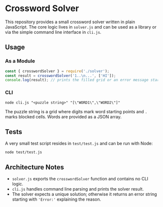 # Crossword Solver

This repository provides a small crossword solver written in plain JavaScript. The core logic lives in `solver.js` and can be used as a library or via the simple command line interface in `cli.js`.

## Usage

### As a Module

```javascript
const { crosswordSolver } = require('./solver');
const result = crosswordSolver('1..\n...', ['HI']);
console.log(result); // prints the filled grid or an error message starting with 'Error:'
```

### CLI

```
node cli.js "<puzzle string>" "[\"WORD1\",\"WORD2\"]"
```

The puzzle string is a grid where digits mark word starting points and `.` marks blocked cells. Words are provided as a JSON array.

## Tests

A very small test script resides in `test/test.js` and can be run with Node:

```
node test/test.js
```

## Architecture Notes

- `solver.js` exports the `crosswordSolver` function and contains no CLI logic.
- `cli.js` handles command line parsing and prints the solver result.
- The solver expects a unique solution; otherwise it returns an error string
  starting with `'Error:'` explaining the reason.



